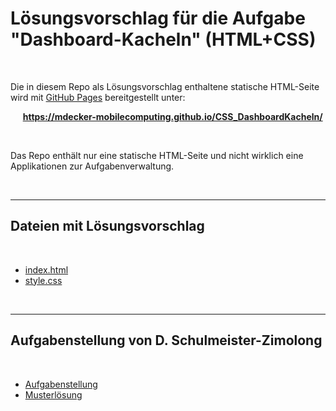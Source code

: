 # Lösungsvorschlag für die Aufgabe "Dashboard-Kacheln" (HTML+CSS) #

<br>

Die in diesem Repo als Lösungsvorschlag enthaltene statische HTML-Seite wird mit [GitHub Pages](https://pages.github.com/) bereitgestellt unter:

&nbsp;&nbsp;&nbsp;&nbsp; **https://mdecker-mobilecomputing.github.io/CSS_DashboardKacheln/**

<br>

Das Repo enthält nur eine statische HTML-Seite und nicht wirklich eine Applikationen zur Aufgabenverwaltung.

<br>

----

## Dateien mit Lösungsvorschlag ##

<br>

* [index.html](docs/index.html)
* [style.css](docs/style.css)

<br>

-----

## Aufgabenstellung von D. Schulmeister-Zimolong ##

<br>

* [Aufgabenstellung](https://github.com/DennisSchulmeister/dhbwka-wwi-webprog-quellcodes/tree/master/1%20HTML%20und%20CSS/Aufgaben/Dashboard-Kacheln/Beschreibung)
* [Musterlösung](https://github.com/DennisSchulmeister/dhbwka-wwi-webprog-quellcodes/tree/master/1%20HTML%20und%20CSS/Aufgaben/Dashboard-Kacheln/Loesung)

<br>
